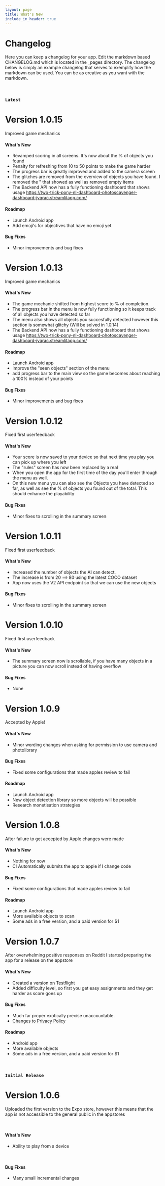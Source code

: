 ```yaml
---
layout: page
title: What's New
include_in_header: true
---
```


# Changelog
Here you can keep a changelog for your app. Edit the markdown based CHANGELOG.md which is located in the _pages directory. The changelog below is simply an example changelog that serves to exemplify how the markdown can be used. You can be as creative as you want with the markdown.

<br>

### `Latest`
# **Version 1.0.15**
Improved game mechanics

#### What's New
- Revamped scoring in all screens. It's now about the % of objects you found 
- Penalty for refreshing from 10 to 50 points to make the game harder
- The progress bar is greatly improved and added to the camera screen
- The glitches are removed from the overview of objects you have found. I removed the " that showed as well as removed empty items
- The Backend API now has a fully functioning dashboard that shows usage https://two-trick-pony-nl-dashboard-photoscavenger-dashboard-jvqrac.streamlitapp.com/ 

#### Roadmap
- Launch Android app 
- Add emoji's for objectives that have no emoji yet

#### Bug Fixes
- Minor improvements and bug fixes


# **Version 1.0.13**
Improved game mechanics

#### What's New
- The game mechanic shifted from highest score to % of completion. 
- The progress bar in the menu is now fully functioning so it keeps track of all objects you have detected so far
- The menu also shows all objects you succesfully detected however this section is somewhat glitchy (Will be solved in 1.0.14)
- The Backend API now has a fully functioning dashboard that shows usage https://two-trick-pony-nl-dashboard-photoscavenger-dashboard-jvqrac.streamlitapp.com/ 

#### Roadmap
- Launch Android app 
- Improve the "seen objects" section of the menu 
- add progress bar to the main view so the game becomes about reaching a 100% instead of your points

#### Bug Fixes
- Minor improvements and bug fixes

# **Version 1.0.12**
Fixed first userfeedback
#### What's New
- Your score is now saved to your device so that next time you play you can pick up where you left
- The "rules" screen has now been replaced by a real 
- When you open the app for the first time of the day you'll enter through the menu as well. 
- On this new menu you can also see the Objects you have detected so far, as well as see the % of objects you found out of the total. This should enhance the playability
#### Bug Fixes
- Minor fixes to scrolling in the summary screen
# **Version 1.0.11**
Fixed first userfeedback
#### What's New
- Increased the number of objects the AI can detect. 
- The increase is from 20 ==> 80 using the latest COCO dataset
- App now uses the V2 API endpoint so that we can use the new objects
#### Bug Fixes
- Minor fixes to scrolling in the summary screen
# **Version 1.0.10**
Fixed first userfeedback
#### What's New
- The summary screen now is scrollable, if you have many objects in a picture you can now scroll instead of having overflow
#### Bug Fixes
- None
# **Version 1.0.9**
Accepted by Apple! 
#### What's New
- Minor wording changes when asking for permission to use camera and photolibrary
#### Bug Fixes
- Fixed some configurations that made apples review to fail

#### Roadmap
- Launch Android app 
- New  object detection library so more objects will be possible
- Research monetisation strategies
# **Version 1.0.8**
After failure to get accepted by Apple changes were made
#### What's New
- Nothing for now
- CI Automatically submits the app to apple if I change code
#### Bug Fixes
- Fixed some configurations that made apples review to fail

#### Roadmap
- Launch Android app 
- More available objects to scan
- Some ads in a free version, and a paid version for $1
# **Version 1.0.7**
After overwhelming positive responses on Reddit I started preparing the app for a release on the appstore

#### What's New
- Created a version on Testflight
- Added difficulty level, so first you get easy assignments and they get harder as score goes up 

#### Bug Fixes
- Much far proper exotically precise unaccountable.
- [Changes to Privacy Policy](/privacypolicy)

#### Roadmap
- Android app 
- More available objects
- Some ads in a free version, and a paid version for $1

<br>

### `Initial Release`
# **Version 1.0.6**
Uploaded the first version to the Expo store, however this means that the app is not accessible to the general public in the appstores

<br>


#### What's New
- Ability to play from a device

<br>

#### Bug Fixes
- Many small incremental changes

<br>